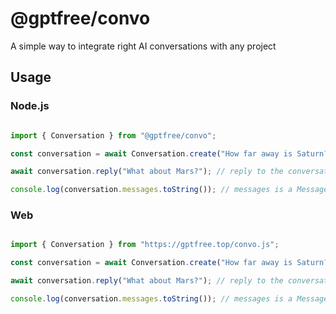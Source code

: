 # @gptfree/convo

A simple way to integrate right AI conversations with any project

## Usage

### Node.js

```js

import { Conversation } from "@gptfree/convo";

const conversation = await Conversation.create("How far away is Saturn?"); // create a new conversation with a prompt

await conversation.reply("What about Mars?"); // reply to the conversation

console.log(conversation.messages.toString()); // messages is a MessageList, which extends an array and has helper methods

```

### Web

```js

import { Conversation } from "https://gptfree.top/convo.js";

const conversation = await Conversation.create("How far away is Saturn?"); // create a new conversation with a prompt

await conversation.reply("What about Mars?"); // reply to the conversation

console.log(conversation.messages.toString()); // messages is a MessageList, which extends an array and has helper methods

```

